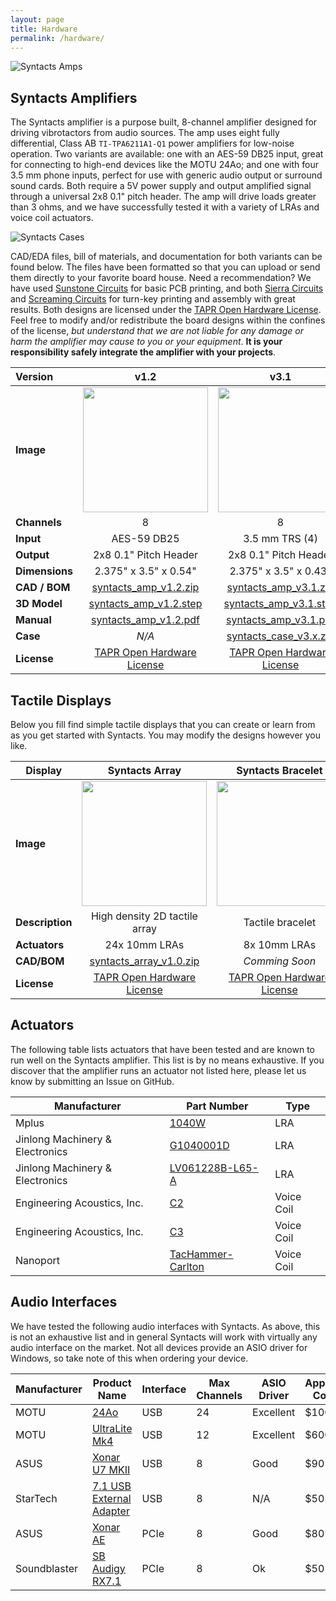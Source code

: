 ```yaml
---
layout: page
title: Hardware
permalink: /hardware/
---
```


![Syntacts Amps](https://raw.githubusercontent.com/wiki/mahilab/Syntacts/images/syntacts_amps.png)

## Syntacts Amplifiers

The Syntacts amplifier is a purpose built, 8-channel amplifier designed for driving vibrotactors from audio sources. The amp uses eight fully differential, Class AB `TI-TPA6211A1-Q1` power amplifiers for low-noise operation. Two variants are available: one with an AES-59 DB25 input, great for connecting to high-end devices like the MOTU 24Ao; and one with four 3.5 mm phone inputs, perfect for use with generic audio output or surround sound cards. Both require a 5V power supply and output amplified signal through a universal 2x8 0.1" pitch header. The amp will drive loads greater than 3 ohms, and we have successfully tested it with a variety of LRAs and voice coil actuators.

![Syntacts Cases](https://raw.githubusercontent.com/wiki/mahilab/Syntacts/images/cases2.png)

CAD/EDA files, bill of materials, and documentation for both variants can be found below. The files have been formatted so that you can upload or send them directly to your favorite board house. Need a recommendation? We have used [Sunstone Circuits](https://www.sunstone.com/) for basic PCB printing, and both [Sierra Circuits](https://www.protoexpress.com/) and [Screaming Circuits](https://www.screamingcircuits.com/) for turn-key printing and assembly with great results. Both designs are licensed under the [TAPR Open Hardware License](https://tapr.org/the-tapr-open-hardware-license/). Feel free to modify and/or redistribute the board designs within the confines of the license, *but understand that we are not liable for any damage or harm the amplifier may cause to you or your equipment*. **It is your responsibility safely integrate the amplifier with your projects**.  

|**Version**|**v1.2**|**v3.1**|
|:--|:-:|:-:|
|**Image**|<img src="https://raw.githubusercontent.com/wiki/mahilab/Syntacts/images/amps/v1.2.png" width="200">|<img src="https://raw.githubusercontent.com/wiki/mahilab/Syntacts/images/amps/v3.1.png" width="200">|
|**Channels**|8|8|
|**Input**|AES-59 DB25|3.5 mm TRS (4)|
|**Output**|2x8 0.1" Pitch Header|2x8 0.1" Pitch Header|
|**Dimensions**|2.375" x 3.5" x 0.54"|2.375" x 3.5" x 0.43"|
|**CAD / BOM**| [syntacts_amp_v1.2.zip](https://raw.githubusercontent.com/wiki/mahilab/Syntacts/amps/syntacts_amp_v1.2.zip) | [syntacts_amp_v3.1.zip](https://raw.githubusercontent.com/wiki/mahilab/Syntacts/amps/syntacts_amp_v3.1.zip) | 
|**3D Model**| [syntacts_amp_v1.2.step](https://raw.githubusercontent.com/wiki/mahilab/Syntacts/amps/syntacts_amp_v1.2.step) | [syntacts_amp_v3.1.step](https://raw.githubusercontent.com/wiki/mahilab/Syntacts/amps/syntacts_amp_v3.1.step) | 
|**Manual**| [syntacts_amp_v1.2.pdf](https://raw.githubusercontent.com/wiki/mahilab/Syntacts/amps/syntacts_amp_v1.2.pdf) | [syntacts_amp_v3.1.pdf](https://raw.githubusercontent.com/wiki/mahilab/Syntacts/amps/syntacts_amp_v3.1.pdf) | 
|**Case**| *N/A* | [syntacts_case_v3.x.zip](https://raw.githubusercontent.com/wiki/mahilab/Syntacts/amps/syntacts_case_v3.x.zip) | 
|**License**|[TAPR Open Hardware License](https://tapr.org/the-tapr-open-hardware-license/)|[TAPR Open Hardware License](https://tapr.org/the-tapr-open-hardware-license/)|

## Tactile Displays

Below you fill find simple tactile displays that you can create or learn from as you get started with Syntacts. You may modify the designs however you like.

|Display|Syntacts Array|Syntacts Bracelet|
|---|:-:|:-:|
|**Image**|<img src="https://raw.githubusercontent.com/wiki/mahilab/Syntacts/images/array.png" width="200">|<img src="https://raw.githubusercontent.com/wiki/mahilab/Syntacts/images/bracelet.png" width="200">|
|**Description**|High density 2D tactile array|Tactile bracelet|
|**Actuators**|24x 10mm LRAs|8x 10mm LRAs|
|**CAD/BOM**|[syntacts_array_v1.0.zip](https://raw.githubusercontent.com/wiki/mahilab/Syntacts/displays/syntacts_array_v1.0.zip)|*Comming Soon*|
|**License**|[TAPR Open Hardware License](https://tapr.org/the-tapr-open-hardware-license/)|[TAPR Open Hardware License](https://tapr.org/the-tapr-open-hardware-license/)|

## Actuators

The following table lists actuators that have been tested and are known to run well on the Syntacts amplifier. This list is by no means exhaustive. If you discover that the amplifier runs an actuator not listed here, please let us know by submitting an Issue on GitHub.

|Manufacturer|Part Number|Type|
|---|---|---|
|Mplus|[1040W](http://www.mpluskr.com/?page_id=200)|LRA|
|Jinlong Machinery & Electronics|[G1040001D](https://www.vibration-motor.com/coin-vibration-motors/coin-linear-resonant-actuators-lra/g1040003d)|LRA|
|Jinlong Machinery & Electronics|[LV061228B-L65-A](https://www.digikey.com/product-detail/en/jinlong-machinery-electronics-inc/LV061228B-L65-A/1670-1050-ND/7732325)|LRA|
|Engineering Acoustics, Inc.|[C2](https://www.eaiinfo.com/tactor-info)|Voice Coil|
|Engineering Acoustics, Inc.|[C3](https://www.eaiinfo.com/tactor-info)|Voice Coil|
|Nanoport|[TacHammer-Carlton](https://nanoport.io/haptics/)|Voice Coil|

## Audio Interfaces

We have tested the following audio interfaces with Syntacts. As above, this is not an exhaustive list and in general Syntacts will work with virtually any audio interface on the market. Not all devices provide an ASIO driver for Windows, so take note of this when ordering your device. 

|Manufacturer|Product Name|Interface|Max Channels|ASIO Driver|Approx. Cost|
|---|---|---|---|---|---|
|MOTU|[24Ao](https://motu.com/products/avb/24ai-24ao)|USB|24|Excellent|$1000|
|MOTU|[UltraLite Mk4](https://motu.com/products/proaudio/ultralite-mk4)|USB|12|Excellent|$600|
|ASUS|[Xonar U7 MKII](https://www.asus.com/us/Sound-Cards/Xonar-U7-MKII/)|USB|8|Good|$90|
|StarTech|[7.1 USB External Adapter](https://www.startech.com/Cards-Adapters/Sound/USB-Audio/USB-7-Channel-Audio-Adapter-with-SPDIF~ICUSBAUDIO7D)|USB|8|N/A|$50|
|ASUS|[Xonar AE](https://www.asus.com/Sound-Cards/Xonar-AE/)|PCIe|8|Good|$80|
|Soundblaster|[SB Audigy RX7.1](https://us.creative.com/p/sound-blaster/sound-blaster-audigy-rx)|PCIe|8|Ok|$50|
